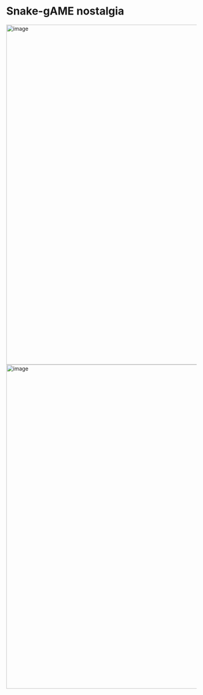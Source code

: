 # Snake-gAME nostalgia
<img width="899" height="900" alt="image" src="https://github.com/user-attachments/assets/2ad47b5b-27de-405c-b208-8dc222aaeedd" />
<img width="856" height="858" alt="image" src="https://github.com/user-attachments/assets/0e2c7bf1-9eea-46b1-b6be-1bc62b8ec3d2" />

